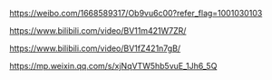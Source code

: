 https://weibo.com/1668589317/Ob9vu6c00?refer_flag=1001030103

https://www.bilibili.com/video/BV11m421W7ZR/

https://www.bilibili.com/video/BV1fZ421n7gB/

https://mp.weixin.qq.com/s/xjNqVTW5hb5vuE_1Jh6_5Q